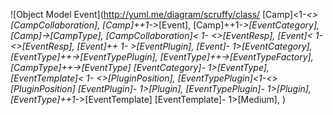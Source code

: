 ![Object Model Event](http://yuml.me/diagram/scruffy/class/
[Camp]<1-*<>[CampCollaboration],
[Camp]++1-*>[Event],
[Camp]++1-*>[EventCategory],
[Camp]->[CampType],
[CampCollaboration]< 1- *<>[EventResp],
[Event]< 1- *<>[EventResp],
[Event]++ 1- *>[EventPlugin],
[Event]- 1>[EventCategory],
[EventType]++-*>[EventTypePlugin],
[EventType]++-*>[EventTypeFactory],
[CampType]++-*>[EventType]
[EventCategory]- 1>[EventType],
[EventTemplate]< 1- *<>[PluginPosition],
[EventTypePlugin]<1-*<>[PluginPosition]
[EventPlugin]- 1>[Plugin],
[EventTypePlugin]- 1>[Plugin],
[EventType]++1-*>[EventTemplate]
[EventTemplate]- 1>[Medium],
)